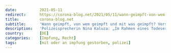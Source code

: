 ```yaml
---
date:          2021-05-11
redirect:      https://corona-blog.net/2021/05/11/wann-geimpft-von-wem-geimpft-und-mit-was-geimpft-verstorbene-werden-in-hamburg-nach-einer-covid-19-impfung-obduziert/
title:         corona-blog.net
subtitle:      'Wann geimpft, von wem geimpft und mit was geimpft? Verstorbene werden in Hamburg nach einer Covid-19-Impfung obduziert'
description:   'Polizeisprecherin Nina Kaluza: „Im Rahmen eines Todesermittlungsverfahrens werden standardmäßig alle Umstände erhoben, die für die Klärung der Todesursache…'
country:       [DE]
categories:    [Impfung, Recht]
tags:          [mit oder an impfung gestorben, polizei]
---
```

